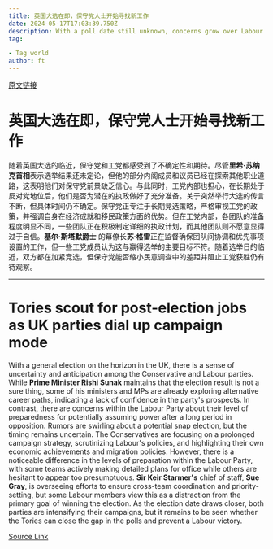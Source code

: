 ```yaml
---
title: 英国大选在即，保守党人士开始寻找新工作
date: 2024-05-17T17:03:39.750Z
description: With a poll date still unknown, concerns grow over Labour readiness for office
tag: 

- Tag world
author: ft
---
```


[原文链接](https://ft.com/content/5f8fcc27-5720-46f9-b57d-cfb67c040aa6)

# 英国大选在即，保守党人士开始寻找新工作

随着英国大选的临近，保守党和工党都感受到了不确定性和期待。尽管**里希·苏纳克首相**表示选举结果还未定论，但他的部分内阁成员和议员已经在探索其他职业道路，这表明他们对保守党前景缺乏信心。与此同时，工党内部也担心，在长期处于反对党地位后，他们是否为潜在的执政做好了充分准备。关于突然举行大选的传言不断，但具体时间仍不确定。保守党正专注于长期竞选策略，严格审视工党的政策，并强调自身在经济成就和移民政策方面的优势。但在工党内部，各团队的准备程度明显不同，一些团队正在积极制定详细的执政计划，而其他团队则不愿意显得过于自信。**基尔·斯塔默爵士** 的幕僚长**苏·格雷**正在监督确保团队间协调和优先事项设置的工作，但一些工党成员认为这与赢得选举的主要目标不符。随着选举日的临近，双方都在加紧竞选，但保守党能否缩小民意调查中的差距并阻止工党获胜仍有待观察。

---

# Tories scout for post-election jobs as UK parties dial up campaign mode

With a general election on the horizon in the UK, there is a sense of uncertainty and anticipation among the Conservative and Labour parties. While **Prime Minister Rishi Sunak** maintains that the election result is not a sure thing, some of his ministers and MPs are already exploring alternative career paths, indicating a lack of confidence in the party's prospects. In contrast, there are concerns within the Labour Party about their level of preparedness for potentially assuming power after a long period in opposition. Rumors are swirling about a potential snap election, but the timing remains uncertain. The Conservatives are focusing on a prolonged campaign strategy, scrutinizing Labour's policies, and highlighting their own economic achievements and migration policies. However, there is a noticeable difference in the levels of preparation within the Labour Party, with some teams actively making detailed plans for office while others are hesitant to appear too presumptuous. **Sir Keir Starmer's** chief of staff, **Sue Gray**, is overseeing efforts to ensure cross-team coordination and priority-setting, but some Labour members view this as a distraction from the primary goal of winning the election. As the election date draws closer, both parties are intensifying their campaigns, but it remains to be seen whether the Tories can close the gap in the polls and prevent a Labour victory.

[Source Link](https://ft.com/content/5f8fcc27-5720-46f9-b57d-cfb67c040aa6)

